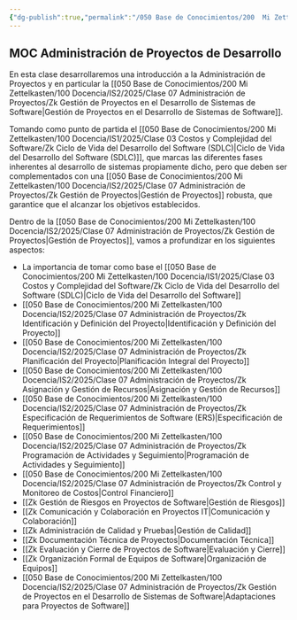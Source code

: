 ```yaml
---
{"dg-publish":true,"permalink":"/050 Base de Conocimientos/200  Mi Zettelkasten/100 Docencia/IS2/2025/Clase 07 Administración de Proyectos/Zk !MOC Administración de Proyectos de Desarrollo de Software/","tags":["definir"]}
---
```


## MOC Administración de Proyectos de Desarrollo

En esta clase desarrollaremos una introducción a la Administración de Proyectos y en particular la [[050 Base de Conocimientos/200  Mi Zettelkasten/100 Docencia/IS2/2025/Clase 07 Administración de Proyectos/Zk Gestión de Proyectos en el Desarrollo de Sistemas de Software\|Gestión de Proyectos en el Desarrollo de Sistemas de Software]].

Tomando como punto de partida el [[050 Base de Conocimientos/200  Mi Zettelkasten/100 Docencia/IS1/2025/Clase 03 Costos y Complejidad del Software/Zk Ciclo de Vida del Desarrollo del Software (SDLC)\|Ciclo de Vida del Desarrollo del Software (SDLC)]], que marcas las diferentes fases inherentes al desarrollo de sistemas propiamente dicho, pero que deben ser complementados con una [[050 Base de Conocimientos/200  Mi Zettelkasten/100 Docencia/IS2/2025/Clase 07 Administración de Proyectos/Zk Gestión de Proyectos\|Gestión de Proyectos]] robusta, que garantice que el alcanzar los objetivos establecidos.

Dentro de la [[050 Base de Conocimientos/200  Mi Zettelkasten/100 Docencia/IS2/2025/Clase 07 Administración de Proyectos/Zk Gestión de Proyectos\|Gestión de Proyectos]], vamos a profundizar en los siguientes aspectos:

- La importancia de tomar como base el [[050 Base de Conocimientos/200  Mi Zettelkasten/100 Docencia/IS1/2025/Clase 03 Costos y Complejidad del Software/Zk Ciclo de Vida del Desarrollo del Software (SDLC)\|Ciclo de Vida del Desarrollo del Software]]
- [[050 Base de Conocimientos/200  Mi Zettelkasten/100 Docencia/IS2/2025/Clase 07 Administración de Proyectos/Zk Identificación y Definición del Proyecto\|Identificación y Definición del Proyecto]]
- [[050 Base de Conocimientos/200  Mi Zettelkasten/100 Docencia/IS2/2025/Clase 07 Administración de Proyectos/Zk Planificación del Proyecto\|Planificación Integral del Proyecto]]
- [[050 Base de Conocimientos/200  Mi Zettelkasten/100 Docencia/IS2/2025/Clase 07 Administración de Proyectos/Zk Asignación y Gestión de Recursos\|Asignación y Gestión de Recursos]]
- [[050 Base de Conocimientos/200  Mi Zettelkasten/100 Docencia/IS2/2025/Clase 07 Administración de Proyectos/Zk Especificación de Requerimientos de Software (ERS)\|Especificación de Requerimientos]]
- [[050 Base de Conocimientos/200  Mi Zettelkasten/100 Docencia/IS2/2025/Clase 07 Administración de Proyectos/Zk Programación de Actividades y Seguimiento\|Programación de Actividades y Seguimiento]]
- [[050 Base de Conocimientos/200  Mi Zettelkasten/100 Docencia/IS2/2025/Clase 07 Administración de Proyectos/Zk Control y Monitoreo de Costos\|Control Financiero]]
- [[Zk Gestión de Riesgos en Proyectos de Software\|Gestión de Riesgos]]
- [[Zk Comunicación y Colaboración en Proyectos IT\|Comunicación y Colaboración]]
- [[Zk Administración de Calidad y Pruebas\|Gestión de Calidad]]
- [[Zk Documentación Técnica de Proyectos\|Documentación Técnica]]
- [[Zk Evaluación y Cierre de Proyectos de Software\|Evaluación y Cierre]]
- [[Zk Organización Formal de Equipos de Software\|Organización de Equipos]]
- [[050 Base de Conocimientos/200  Mi Zettelkasten/100 Docencia/IS2/2025/Clase 07 Administración de Proyectos/Zk Gestión de Proyectos en el Desarrollo de Sistemas de Software\|Adaptaciones para Proyectos de Software]]
